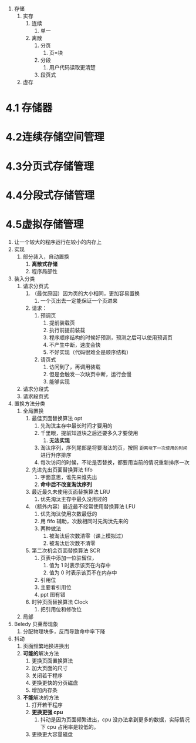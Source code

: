 1. 存储
	1. 实存
		1. 连续
			1. 单一
		2. 离散
			1. 分页
				1. 页=块
			2. 分段
				1. 用户代码读取更清楚
			3. 段页式
	2. 虚存

# 4.1 存储器
# 4.2连续存储空间管理
# 4.3分页式存储管理

# 4.4分段式存储管理
# 4.5虚拟存储管理
1. 让一个较大的程序运行在较小的内存上
2. 实现
	1. 部分装入，自动置换
		1. **离散式存储**
		2. 程序局部性
3. 装入分类
	1. 请求分页式
		1. （最优原因）因为页的大小相同，更加容易置换
			1. 一个页出去一定能保证一个页进来
		2. 请求：
			1. 预调页
				1. 提前装载页
				2. 执行前提前装载
				3. 程序顺序结构的时候好预测，预测之后可以使用预调页
				4. 不产生中断，速度会快
				5. 不好实现（代码很难全是顺序结构）
			2. 请页式
				1. 访问到了，再调用装载
				2. 但是会触发一次缺页中断，运行会慢
				3. 能够实现
	2. 请求分段式
	3. 请求段页式
4. 置换方法分类
	1. 全局置换
		1. 最佳页面替换算法 opt
			1. 先淘汰主存中最长时间才要用的
			2. 千里眼，提前知道块之后还要多久才要使用
				1. **无法实现**
			3. 淘汰序列，序列尾部是将要淘汰的页，按照 `距离块下一次使用的时间` 进行升序排序
			4. 每次访问的时候，不论是否替换，都要用当前的情况重新排序一次
		2. 先进先出页面替换算法 fifo
			1. 字面意思，谁先来谁先出
			2. **命中后不改变淘汰序列**
		3. 最近最久未使用页面替换算法 LRU
			1. 优先淘汰主存中最久没用过的
		4. （额外内容）最近最不经常使用替换算法 LFU
			1. 优先淘汰使用次数最低的
			2. 用 fifo 辅助，次数相同时先淘汰先来的
			3. 两种做法
				1. 被淘汰后次数清零（课上模拟过）
				2. 被淘汰后次数不清零
		5. 第二次机会页面替换算法 SCR
			1. 页表中添加一位驻留位，
				1. 值为 1 时表示该页在内存中
				2. 值为 0 时表示该页不在内存中
			2. 引用位
			3. 主要看引用位
			4. ppt 图有错
		6. 时钟页面替换算法 Clock
			1. 把引用位和修改位
	2. 局部
5. Beledy 贝莱蒂现象 
	1. 分配物理块多，反而导致命中率下降
6. 抖动
	1. 页面频繁地换进换出
	2. **可能的**解决方法
		1. 更换页面置换算法
		2. 加大页面的尺寸
		3. 关闭若干程序
		4. 更换更快的分页磁盘
		5. 增加内存条
	3. **不能**解决的方法
		1. 打开若干程序
		2. **更换更强 cpu**
			1. 抖动是因为页面频繁进出，cpu 没办法拿到更多的数据，实际情况下 cpu 占用率是较低的。
		3. 更换更大容量磁盘

